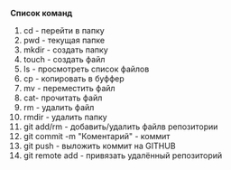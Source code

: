 **Список команд**  
1. cd - перейти в папку 
2. pwd - текущая папке  
3. mkdir - создать папку  
4. touch - создать файл  
5. ls - просмотреть список файлов  
6. cp - копировать в буффер  
7. mv - переместить файл   
8. cat- прочитать файл  
9. rm - удалить файл  
10. rmdir - удалить папку  
11. git add/rm - добавить/удалить файлв репозитории  
12. git commit -m "Коментарий" - коммит  
13. git push - выложить коммит на GITHUB  
14. git remote add - привязать удалённый репозиторий  
 

